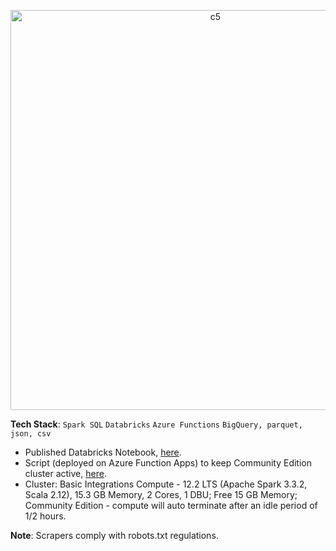 <p align="center">
  <img width="640" alt="c5" src="https://github.com/user-attachments/assets/6fb36260-60cd-4803-8fcf-38062014fe87"><br>
</p>

<strong>Tech Stack</strong>: ```Spark SQL``` ```Databricks``` ```Azure Functions```  ```BigQuery, parquet, json, csv```<br>

- Published Databricks Notebook, [here](https://databricks-prod-cloudfront.cloud.databricks.com/public/4027ec902e239c93eaaa8714f173bcfc/924599453726095/879705943519200/6360372523481634/latest.html).
- Script (deployed on Azure Function Apps) to keep Community Edition cluster active, [here](https://github.com/shithi30/Azure_Deployments).
- Cluster: Basic Integrations Compute - 12.2 LTS (Apache Spark 3.3.2, Scala 2.12), 15.3 GB Memory, 2 Cores, 1 DBU; Free 15 GB Memory; Community Edition - compute will auto terminate after an idle period of 1/2 hours.

<strong>Note</strong>: Scrapers comply with robots.txt regulations.


